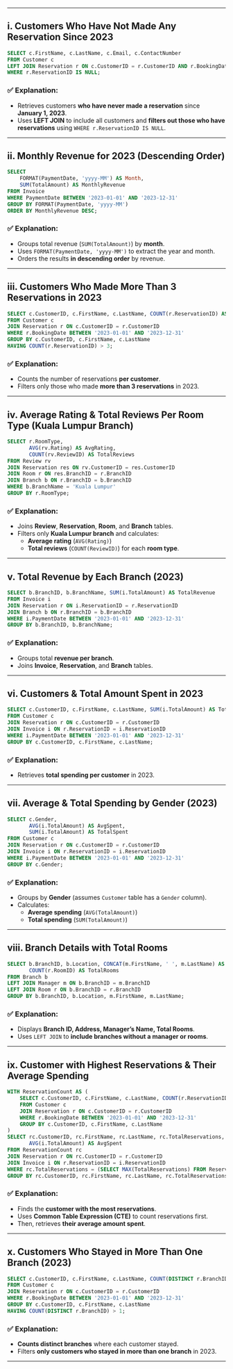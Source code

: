 
---

## **i. Customers Who Have Not Made Any Reservation Since 2023**
```sql
SELECT c.FirstName, c.LastName, c.Email, c.ContactNumber
FROM Customer c
LEFT JOIN Reservation r ON c.CustomerID = r.CustomerID AND r.BookingDate >= '2023-01-01'
WHERE r.ReservationID IS NULL;
```
### ✅ **Explanation:**
- Retrieves customers **who have never made a reservation** since **January 1, 2023**.
- Uses **LEFT JOIN** to include all customers and **filters out those who have reservations** using `WHERE r.ReservationID IS NULL`.

---

## **ii. Monthly Revenue for 2023 (Descending Order)**
```sql
SELECT 
    FORMAT(PaymentDate, 'yyyy-MM') AS Month,
    SUM(TotalAmount) AS MonthlyRevenue
FROM Invoice
WHERE PaymentDate BETWEEN '2023-01-01' AND '2023-12-31'
GROUP BY FORMAT(PaymentDate, 'yyyy-MM')
ORDER BY MonthlyRevenue DESC;
```
### ✅ **Explanation:**
- Groups total revenue (`SUM(TotalAmount)`) by **month**.
- Uses `FORMAT(PaymentDate, 'yyyy-MM')` to extract the year and month.
- Orders the results **in descending order** by revenue.

---

## **iii. Customers Who Made More Than 3 Reservations in 2023**
```sql
SELECT c.CustomerID, c.FirstName, c.LastName, COUNT(r.ReservationID) AS ReservationCount
FROM Customer c
JOIN Reservation r ON c.CustomerID = r.CustomerID
WHERE r.BookingDate BETWEEN '2023-01-01' AND '2023-12-31'
GROUP BY c.CustomerID, c.FirstName, c.LastName
HAVING COUNT(r.ReservationID) > 3;
```
### ✅ **Explanation:**
- Counts the number of reservations **per customer**.
- Filters only those who made **more than 3 reservations** in 2023.

---

## **iv. Average Rating & Total Reviews Per Room Type (Kuala Lumpur Branch)**
```sql
SELECT r.RoomType, 
       AVG(rv.Rating) AS AvgRating, 
       COUNT(rv.ReviewID) AS TotalReviews
FROM Review rv
JOIN Reservation res ON rv.CustomerID = res.CustomerID
JOIN Room r ON res.BranchID = r.BranchID
JOIN Branch b ON r.BranchID = b.BranchID
WHERE b.BranchName = 'Kuala Lumpur'
GROUP BY r.RoomType;
```
### ✅ **Explanation:**
- Joins **Review**, **Reservation**, **Room**, and **Branch** tables.
- Filters only **Kuala Lumpur branch** and calculates:
  - **Average rating** (`AVG(Rating)`)
  - **Total reviews** (`COUNT(ReviewID)`) for each **room type**.

---

## **v. Total Revenue by Each Branch (2023)**
```sql
SELECT b.BranchID, b.BranchName, SUM(i.TotalAmount) AS TotalRevenue
FROM Invoice i
JOIN Reservation r ON i.ReservationID = r.ReservationID
JOIN Branch b ON r.BranchID = b.BranchID
WHERE i.PaymentDate BETWEEN '2023-01-01' AND '2023-12-31'
GROUP BY b.BranchID, b.BranchName;
```
### ✅ **Explanation:**
- Groups total **revenue per branch**.
- Joins **Invoice**, **Reservation**, and **Branch** tables.

---

## **vi. Customers & Total Amount Spent in 2023**
```sql
SELECT c.CustomerID, c.FirstName, c.LastName, SUM(i.TotalAmount) AS TotalSpent
FROM Customer c
JOIN Reservation r ON c.CustomerID = r.CustomerID
JOIN Invoice i ON r.ReservationID = i.ReservationID
WHERE i.PaymentDate BETWEEN '2023-01-01' AND '2023-12-31'
GROUP BY c.CustomerID, c.FirstName, c.LastName;
```
### ✅ **Explanation:**
- Retrieves **total spending per customer** in 2023.

---

## **vii. Average & Total Spending by Gender (2023)**
```sql
SELECT c.Gender, 
       AVG(i.TotalAmount) AS AvgSpent, 
       SUM(i.TotalAmount) AS TotalSpent
FROM Customer c
JOIN Reservation r ON c.CustomerID = r.CustomerID
JOIN Invoice i ON r.ReservationID = i.ReservationID
WHERE i.PaymentDate BETWEEN '2023-01-01' AND '2023-12-31'
GROUP BY c.Gender;
```
### ✅ **Explanation:**
- Groups by **Gender** (assumes `Customer` table has a `Gender` column).
- Calculates:
  - **Average spending** (`AVG(TotalAmount)`)
  - **Total spending** (`SUM(TotalAmount)`)

---

## **viii. Branch Details with Total Rooms**
```sql
SELECT b.BranchID, b.Location, CONCAT(m.FirstName, ' ', m.LastName) AS ManagerName, 
       COUNT(r.RoomID) AS TotalRooms
FROM Branch b
LEFT JOIN Manager m ON b.BranchID = m.BranchID
LEFT JOIN Room r ON b.BranchID = r.BranchID
GROUP BY b.BranchID, b.Location, m.FirstName, m.LastName;
```
### ✅ **Explanation:**
- Displays **Branch ID, Address, Manager’s Name, Total Rooms**.
- Uses `LEFT JOIN` to **include branches without a manager or rooms**.

---

## **ix. Customer with Highest Reservations & Their Average Spending**
```sql
WITH ReservationCount AS (
    SELECT c.CustomerID, c.FirstName, c.LastName, COUNT(r.ReservationID) AS TotalReservations
    FROM Customer c
    JOIN Reservation r ON c.CustomerID = r.CustomerID
    WHERE r.BookingDate BETWEEN '2023-01-01' AND '2023-12-31'
    GROUP BY c.CustomerID, c.FirstName, c.LastName
)
SELECT rc.CustomerID, rc.FirstName, rc.LastName, rc.TotalReservations, 
       AVG(i.TotalAmount) AS AvgSpent
FROM ReservationCount rc
JOIN Reservation r ON rc.CustomerID = r.CustomerID
JOIN Invoice i ON r.ReservationID = i.ReservationID
WHERE rc.TotalReservations = (SELECT MAX(TotalReservations) FROM ReservationCount)
GROUP BY rc.CustomerID, rc.FirstName, rc.LastName, rc.TotalReservations;
```
### ✅ **Explanation:**
- Finds the **customer with the most reservations**.
- Uses **Common Table Expression (CTE)** to count reservations first.
- Then, retrieves **their average amount spent**.

---

## **x. Customers Who Stayed in More Than One Branch (2023)**
```sql
SELECT c.CustomerID, c.FirstName, c.LastName, COUNT(DISTINCT r.BranchID) AS TotalBranches
FROM Customer c
JOIN Reservation r ON c.CustomerID = r.CustomerID
WHERE r.BookingDate BETWEEN '2023-01-01' AND '2023-12-31'
GROUP BY c.CustomerID, c.FirstName, c.LastName
HAVING COUNT(DISTINCT r.BranchID) > 1;
```
### ✅ **Explanation:**
- **Counts distinct branches** where each customer stayed.
- Filters **only customers who stayed in more than one branch** in 2023.

---